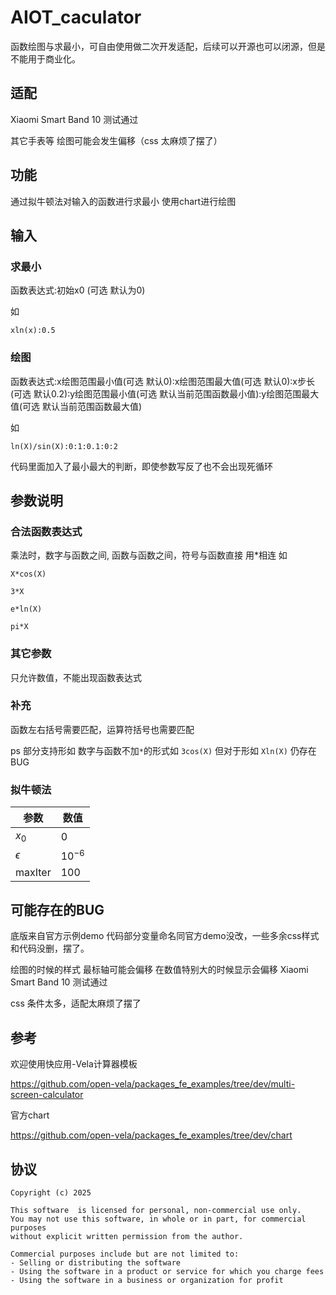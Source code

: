 # AIOT_caculator

函数绘图与求最小，可自由使用做二次开发适配，后续可以开源也可以闭源，但是不能用于商业化。



## 适配

Xiaomi Smart Band 10 测试通过

其它手表等 绘图可能会发生偏移（css 太麻烦了摆了）

## 功能
通过拟牛顿法对输入的函数进行求最小
使用chart进行绘图

## 输入

### 求最小

函数表达式:初始x0 (可选 默认为0)

如
```
xln(x):0.5
```

### 绘图

函数表达式:x绘图范围最小值(可选 默认0):x绘图范围最大值(可选 默认0):x步长(可选 默认0.2):y绘图范围最小值(可选 默认当前范围函数最小值):y绘图范围最大值(可选 默认当前范围函数最大值)

如
```
ln(X)/sin(X):0:1:0.1:0:2
```

代码里面加入了最小最大的判断，即使参数写反了也不会出现死循环


## 参数说明

### 合法函数表达式
乘法时，数字与函数之间, 函数与函数之间，符号与函数直接 用*相连 如

```
X*cos(X)

3*X

e*ln(X)

pi*X
```
### 其它参数

只允许数值，不能出现函数表达式

### 补充

函数左右括号需要匹配，运算符括号也需要匹配

ps 部分支持形如 数字与函数不加`*`的形式如 `3cos(X)` 但对于形如 `Xln(X)` 仍存在BUG   

### 拟牛顿法

| 参数      | 数值 |
| ----------- | ----------- |
| $x_0$      | 0       |
| $\epsilon$      | $10^{-6}$       |
| maxIter  | 100        |


## 可能存在的BUG

底版来自官方示例demo 代码部分变量命名同官方demo没改，一些多余css样式和代码没删，摆了。

绘图的时候的样式 最标轴可能会偏移 在数值特别大的时候显示会偏移 Xiaomi Smart Band 10 测试通过

css 条件太多，适配太麻烦了摆了

## 参考

欢迎使用快应用-Vela计算器模板

https://github.com/open-vela/packages_fe_examples/tree/dev/multi-screen-calculator

官方chart

https://github.com/open-vela/packages_fe_examples/tree/dev/chart

## 协议
```
Copyright (c) 2025

This software  is licensed for personal, non-commercial use only.
You may not use this software, in whole or in part, for commercial purposes 
without explicit written permission from the author.

Commercial purposes include but are not limited to:
- Selling or distributing the software
- Using the software in a product or service for which you charge fees
- Using the software in a business or organization for profit
```



